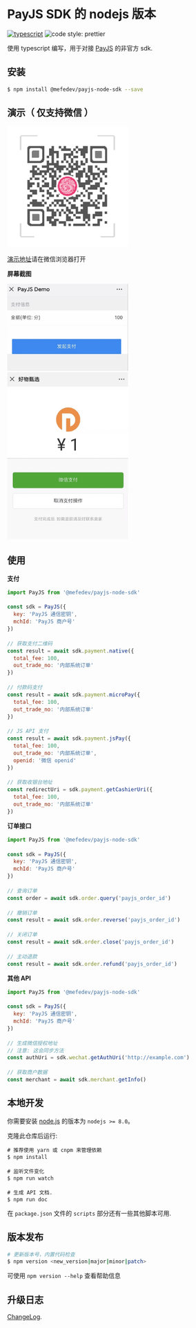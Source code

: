 # PayJS SDK 的 nodejs 版本

[![typescript](https://badgen.net/badge/lang/typescript)](https://www.typescriptlang.org)
![code style: prettier](https://img.shields.io/badge/code_style-prettier-ff69b4.svg?style=square)

使用 typescript 编写，用于对接 [PayJS](https://payjs.cn/) 的非官方 sdk.

## 安装

```bash
$ npm install @mefedev/payjs-node-sdk --save
```

## 演示（ 仅支持微信 ）

<img src="./screenshots/qrcode.png" width="280">

[演示地址](http://zhengxs.cn/pay/demo)请在微信浏览器打开

**屏幕截图**

<img src="./screenshots/step1.jpg" width="280">

<img src="./screenshots/step2.jpg" width="280">

## 使用

**支付**

```javascript
import PayJS from '@mefedev/payjs-node-sdk'

const sdk = PayJS({
  key: 'PayJS 通信密钥',
  mchId: 'PayJS 商户号'
})

// 获取支付二维码
const result = await sdk.payment.native({
  total_fee: 100,
  out_trade_no: '内部系统订单'
})

// 付款码支付
const result = await sdk.payment.microPay({
  total_fee: 100,
  out_trade_no: '内部系统订单'
})

// JS API 支付
const result = await sdk.payment.jsPay({
  total_fee: 100,
  out_trade_no: '内部系统订单',
  openid: '微信 openid'
})

// 获取收银台地址
const redirectUri = sdk.payment.getCashierUri({
  total_fee: 100,
  out_trade_no: '内部系统订单'
})
```

**订单接口**

```javascript
import PayJS from '@mefedev/payjs-node-sdk'

const sdk = PayJS({
  key: 'PayJS 通信密钥',
  mchId: 'PayJS 商户号'
})

// 查询订单
const order = await sdk.order.query('payjs_order_id')

// 撤销订单
const result = await sdk.order.reverse('payjs_order_id')

// 关闭订单
const result = await sdk.order.close('payjs_order_id')

// 主动退款
const result = await sdk.order.refund('payjs_order_id')
```

**其他 API**

```javascript
import PayJS from '@mefedev/payjs-node-sdk'

const sdk = PayJS({
  key: 'PayJS 通信密钥',
  mchId: 'PayJS 商户号'
})

// 生成微信授权地址
// 注意: 这会同步方法
const authUri = sdk.wechat.getAuthUri('http://example.com')

// 获取商户数据
const merchant = await sdk.merchant.getInfo()
```

## 本地开发

你需要安装 [node.js][node.js] 的版本为 `nodejs >= 8.0`。

克隆此仓库后运行:

```shell
# 推荐使用 yarn 或 cnpm 来管理依赖
$ npm install

# 监听文件变化
$ npm run watch

# 生成 API 文档.
$ npm run doc
```

在 `package.json` 文件的 `scripts` 部分还有一些其他脚本可用.

## 版本发布

```bash
# 更新版本号，内置代码检查
$ npm version <new_version|major|minor|patch>
```

可使用 `npm version --help` 查看帮助信息

## 升级日志

[ChangeLog](./CHANGELOG.md).

[node.js]: https://nodejs.org/
[TypeScript]: https://www.typescriptlang.org/
